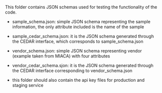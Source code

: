 
This folder contains JSON schemas used for testing the functionality of the code.

- sample_schema.json: simple JSON schema representing the sample information, the only attribute included is the name of the sample
- sample_cedar_schema.json: it is the JSON schema generated through the CEDAR interface, which corresponds to sample_schema.json
- vendor_schema.json: simple JSON schema representing vendor (example taken from MIACA) with four attributes
- vendor_cedar_schema.sjon: it is the JSON schema generated through the CEDAR interface corresponding to vendor_schema.json

- this folder should also contain the api key files for production and staging service